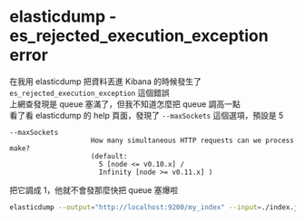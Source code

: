 # elasticdump - es_rejected_execution_exception error

在我用 elasticdump 把資料丟進 Kibana 的時候發生了 `es_rejected_execution_exception` 這個錯誤  
上網查發現是 queue 塞滿了，但我不知道怎麼把 queue 調高一點  
看了看 elasticdump 的 help 頁面，發現了 `--maxSockets` 這個選項，預設是 5

```
--maxSockets
                    How many simultaneous HTTP requests can we process make?
                    (default:
                      5 [node <= v0.10.x] /
                      Infinity [node >= v0.11.x] )
```

把它調成 1，他就不會發那麼快把 queue 塞爆啦

```bash
elasticdump --output="http://localhost:9200/my_index" --input=./index.json --type=data --maxSockets 1
```
